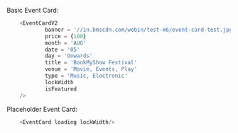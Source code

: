 Basic Event Card:

```js
	<EventCardV2
			banner = '//in.bmscdn.com/webin/test-m6/event-card-test.jpg'
			price = {100}
			month = 'AUG'
			date = '05'
			day = 'Onwards'
			title = 'BookMyShow Festival'
			venue = 'Movie, Events, Play'
			type = 'Music, Electronic'
			lockWidth
			isFeatured
	/>
```

Placeholder Event Card:

```js
	<EventCard loading lockWidth/>
```




